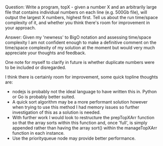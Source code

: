 Question: 
Write a program, topX - given a number X and an arbitrarily large file that contains
individual numbers on each line (e.g. 500Gb file), will output the largest X numbers,
highest first.
Tell us about the run time/space complexity of it, and whether you think there's room
for improvement in your approach.

Answer:
Given my 'newness' to BigO notation and assessing time/space complexity I am not confident enough to make a definitive comment on the time/space complexity of my solution at the moment but would very much appreciate your thoughts and feedback.

One note for myself to clarify in future is whether duplicate numbers were to be included or disregarded. 

I think there is certainly room for improvement, some quick topline thoughts are:
- nodejs is probably not the ideal language to have written this in. Python or Go is probably better suited.
- A quick sort algorithm may be a more performant solution however when trying to use this method I had memory issues so further investigation of this as a solution is needed.
- With further work I would look to restructure the prepTopXArr function so that the array sorts within this function and, once 'full', is simply appended rather than having the array sort() within the manageTopXArr function in each instance.
- Use the priorityqueue node may provide better performance.
